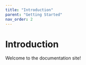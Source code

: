 ```yaml
---
title: "Introduction"
parent: "Getting Started"
nav_order: 2
---
```

# Introduction

Welcome to the documentation site!
